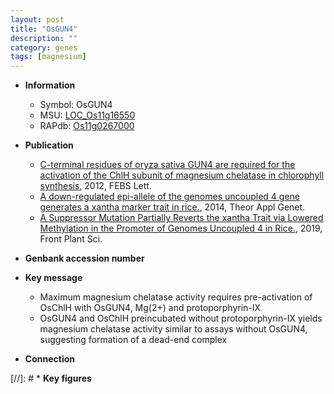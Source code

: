 ```yaml
---
layout: post
title: "OsGUN4"
description: ""
category: genes
tags: [magnesium]
---
```


* **Information**  
    + Symbol: OsGUN4  
    + MSU: [LOC_Os11g16550](http://rice.plantbiology.msu.edu/cgi-bin/ORF_infopage.cgi?orf=LOC_Os11g16550)  
    + RAPdb: [Os11g0267000](http://rapdb.dna.affrc.go.jp/viewer/gbrowse_details/irgsp1?name=Os11g0267000)  

* **Publication**  
    + [C-terminal residues of oryza sativa GUN4 are required for the activation of the ChlH subunit of magnesium chelatase in chlorophyll synthesis](http://www.ncbi.nlm.nih.gov/pubmed?term=C-terminal+residues+of+oryza+sativa+GUN4+are+required+for+the+activation+of+the+ChlH+subunit+of+magnesium+chelatase+in+chlorophyll+synthesis%5BTitle%5D), 2012, FEBS Lett.
    + [A down-regulated epi-allele of the genomes uncoupled 4 gene generates a xantha marker trait in rice.](http://www.ncbi.nlm.nih.gov/pubmed?term=A+down-regulated+epi-allele+of+the+genomes+uncoupled+4+gene+generates+a+xantha+marker+trait+in+rice.%5BTitle%5D), 2014, Theor Appl Genet.
    + [A Suppressor Mutation Partially Reverts the xantha Trait via Lowered Methylation in the Promoter of Genomes Uncoupled 4 in Rice.](http://www.ncbi.nlm.nih.gov/pubmed?term=A+Suppressor+Mutation+Partially+Reverts+the+xantha+Trait+via+Lowered+Methylation+in+the+Promoter+of+Genomes+Uncoupled+4+in+Rice.%5BTitle%5D), 2019, Front Plant Sci.

* **Genbank accession number**  

* **Key message**  
    + Maximum magnesium chelatase activity requires pre-activation of OsChlH with OsGUN4, Mg(2+) and protoporphyrin-IX
    + OsGUN4 and OsChlH preincubated without protoporphyrin-IX yields magnesium chelatase activity similar to assays without OsGUN4, suggesting formation of a dead-end complex

* **Connection**  

[//]: # * **Key figures**  


